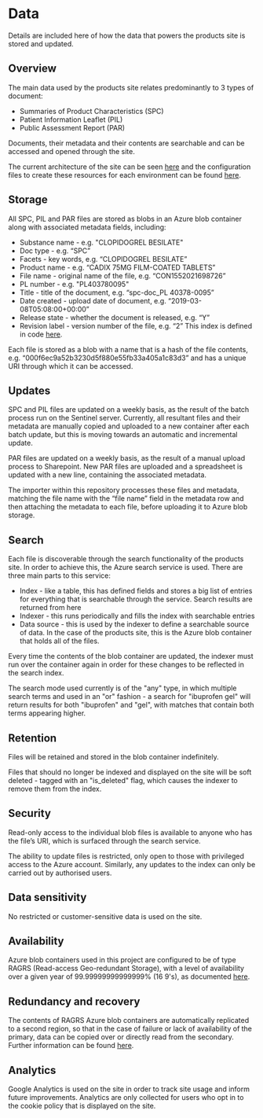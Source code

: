 # Data

Details are included here of how the data that powers the products site is stored and updated.

## Overview

The main data used by the products site relates predominantly to 3 types of document:

- Summaries of Product Characteristics (SPC)
- Patient Information Leaflet (PIL)
- Public Assessment Report (PAR)

Documents, their metadata and their contents are searchable and can be accessed and opened through the site.

The current architecture of the site can be seen [here](../architecture#progress) and the configuration files to create these resources for each environment can be found [here](../../infrastructure/).

## Storage

All SPC, PIL and PAR files are stored as blobs in an Azure blob container along with associated metadata fields, including:

- Substance name - e.g. "CLOPIDOGREL BESILATE"
- Doc type - e.g. “SPC”
- Facets - key words, e.g. “CLOPIDOGREL BESILATE”
- Product name - e.g. “CADIX 75MG FILM-COATED TABLETS”
- File name - original name of the file, e.g. “CON1552021698726”
- PL number - e.g. "PL403780095"
- Title - title of the document, e.g. “spc-doc_PL 40378-0095”
- Date created - upload date of document, e.g. “2019-03-08T05:08:00+00:00”
- Release state - whether the document is released, e.g. “Y”
- Revision label - version number of the file, e.g. “2”
  This index is defined in code [here](https://github.com/MHRA/products/blob/master/medicines/search/src/index.rs).

Each file is stored as a blob with a name that is a hash of the file contents, e.g. “000f6ec9a52b3230d5f880e55fb33a405a1c83d3” and has a unique URI through which it can be accessed.

## Updates

SPC and PIL files are updated on a weekly basis, as the result of the batch process run on the Sentinel server. Currently, all resultant files and their metadata are manually copied and uploaded to a new container after each batch update, but this is moving towards an automatic and incremental update.

PAR files are updated on a weekly basis, as the result of a manual upload process to Sharepoint. New PAR files are uploaded and a spreadsheet is updated with a new line, containing the associated metadata.

The importer within this repository processes these files and metadata, matching the file name with the “file name” field in the metadata row and then attaching the metadata to each file, before uploading it to Azure blob storage.

## Search

Each file is discoverable through the search functionality of the products site. In order to achieve this, the Azure search service is used. There are three main parts to this service:

- Index - like a table, this has defined fields and stores a big list of entries for everything that is searchable through the service. Search results are returned from here
- Indexer - this runs periodically and fills the index with searchable entries
- Data source - this is used by the indexer to define a searchable source of data. In the case of the products site, this is the Azure blob container that holds all of the files.

Every time the contents of the blob container are updated, the indexer must run over the container again in order for these changes to be reflected in the search index.

The search mode used currently is of the "any" type, in which multiple search terms and used in an "or" fashion - a search for "ibuprofen gel" will return results for both "ibuprofen" and "gel", with matches that contain both terms appearing higher.

## Retention

Files will be retained and stored in the blob container indefinitely.

Files that should no longer be indexed and displayed on the site will be soft deleted - tagged with an "is_deleted" flag, which causes the indexer to remove them from the index.

## Security

Read-only access to the individual blob files is available to anyone who has the file’s URI, which is surfaced through the search service.

The ability to update files is restricted, only open to those with privileged access to the Azure account. Similarly, any updates to the index can only be carried out by authorised users.

## Data sensitivity

No restricted or customer-sensitive data is used on the site.

## Availability

Azure blob containers used in this project are configured to be of type RAGRS (Read-access Geo-redundant Storage), with a level of availability over a given year of 99.99999999999999% (16 9's), as documented [here](https://docs.microsoft.com/en-us/azure/storage/common/storage-redundancy-grs#read-access-geo-redundant-storage).

## Redundancy and recovery

The contents of RAGRS Azure blob containers are automatically replicated to a second region, so that in the case of failure or lack of availability of the primary, data can be copied over or directly read from the secondary. Further information can be found [here](https://docs.microsoft.com/en-us/azure/storage/common/storage-redundancy-grs#read-access-geo-redundant-storage).

## Analytics

Google Analytics is used on the site in order to track site usage and inform future improvements. Analytics are only collected for users who opt in to the cookie policy that is displayed on the site.
